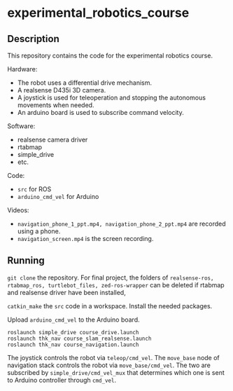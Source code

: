 # experimental_robotics_course

## Description

This repository contains the code for the experimental robotics course.

Hardware:

* The robot uses a differential drive mechanism.
* A realsense D435i 3D camera.
* A joystick is used for teleoperation and stopping the autonomous movements when needed.
* An arduino board is used to subscribe command velocity.

Software:

* realsense camera driver
* rtabmap
* simple_drive
* etc.

Code: 

* `src` for ROS
* `arduino_cmd_vel` for Arduino

Videos:

* `navigation_phone_1_ppt.mp4, navigation_phone_2_ppt.mp4` are recorded using a phone.
* `navigation_screen.mp4` is the screen recording.

## Running
`git clone` the repository. For final project, the folders of `realsense-ros, rtabmap_ros, turtlebot_files, zed-ros-wrapper` can be deleted if rtabmap and realsense driver have been installed, 

`catkin_make` the `src` code in a workspace. Install the needed packages.

Upload `arduino_cmd_vel` to the Arduino board.





```
roslaunch simple_drive course_drive.launch
roslaunch thk_nav course_slam_realsense.launch
roslaunch thk_nav course_navigation.launch
```

The joystick controls the robot via `teleop/cmd_vel`. The `move_base` node of navigation stack controls the robot via `move_base/cmd_vel`. The two are subscribed by `simple_drive/cmd_vel_mux` that determines which one is sent to Arduino controller through `cmd_vel`.
